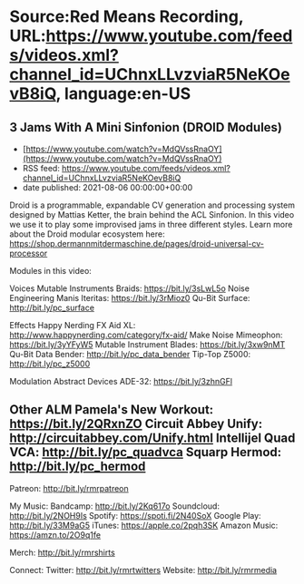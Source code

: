 # Source:Red Means Recording, URL:https://www.youtube.com/feeds/videos.xml?channel_id=UChnxLLvzviaR5NeKOevB8iQ, language:en-US

## 3 Jams With A Mini Sinfonion (DROID Modules)
 - [https://www.youtube.com/watch?v=MdQVssRnaOY](https://www.youtube.com/watch?v=MdQVssRnaOY)
 - RSS feed: https://www.youtube.com/feeds/videos.xml?channel_id=UChnxLLvzviaR5NeKOevB8iQ
 - date published: 2021-08-06 00:00:00+00:00

Droid is a programmable, expandable CV generation and processing system designed by Mattias Ketter, the brain behind the ACL Sinfonion. In this video we use it to play some improvised jams in three different styles. Learn more about the Droid modular ecosystem here: https://shop.dermannmitdermaschine.de/pages/droid-universal-cv-processor

Modules in this video: 

Voices
Mutable Instruments Braids: https://bit.ly/3sLwL5o
Noise Engineering Manis Iteritas: https://bit.ly/3rMioz0
Qu-Bit Surface: http://bit.ly/pc_surface

Effects
Happy Nerding FX Aid XL: http://www.happynerding.com/category/fx-aid/
Make Noise Mimeophon: https://bit.ly/3yYFyW5
Mutable Instrument Blades: https://bit.ly/3xw9nMT
Qu-Bit Data Bender: http://bit.ly/pc_data_bender
Tip-Top Z5000: http://bit.ly/pc_z5000

Modulation
Abstract Devices ADE-32: https://bit.ly/3zhnGFl

Other
ALM Pamela's New Workout: https://bit.ly/2QRxnZO
Circuit Abbey Unify: http://circuitabbey.com/Unify.html
Intellijel Quad VCA: http://bit.ly/pc_quadvca
Squarp Hermod: http://bit.ly/pc_hermod
------------------------------------
Patreon:  http://bit.ly/rmrpatreon

My Music: 
Bandcamp: http://bit.ly/2Kq617o
Soundcloud: http://bit.ly/2NOH9Is
Spotify: https://spoti.fi/2N40SoX
Google Play: http://bit.ly/33M9aG5
iTunes: https://apple.co/2pqh3SK
Amazon Music: https://amzn.to/2O9q1fe

Merch: http://bit.ly/rmrshirts

Connect:
Twitter: http://bit.ly/rmrtwitters
Website: http://bit.ly/rmrmedia

